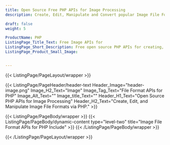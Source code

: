 ```yaml
---
title: Open Source Free PHP APIs for Image Processing
description: Create, Edit, Manipulate and Convert popular Image File Formats via PHP. APIs.

draft: false
weight: 5

ProductName: PHP
ListingPage_Title_Text: Free Image APIs for
ListingPage_Short_Description: Free open source PHP APIs for creating, manipulating and converting popular image file formats inside their own applications.
ListingPage_Product_Small_Image: 


---
```


{{< ListingPage/PageLayout/wrapper >}}

{{< ListingPage/PageHeader/header-text
Header_Image="header-image.png"
Image_H2_Text="Image"
Image_Tag_Text="File Format APIs for PHP"
Image_Alt_Text=""
Image_title_Text=""
Header_H1_Text="Open Source PHP APIs for Image Processing"
Header_H2_Text="Create, Edit, and Manipulate Image File Formats via PHP." >}}

{{< ListingPage/PageBody/wrapper >}}
{{< ListingPage/PageBody/dynamic-content type="level-two" title="Image File Format APIs for PHP Include" >}}
{{< /ListingPage/PageBody/wrapper >}}

{{< /ListingPage/PageLayout/wrapper >}}